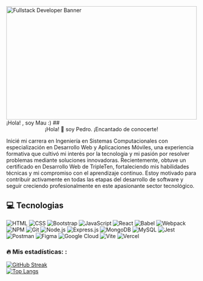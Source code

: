 <img src="https://la35.net/assets/img/mern.png" alt="Fullstack Developer Banner" width="100%" height="300"/>
¡Hola! , soy Mau :)
## <div align="center">¡Hola! 👋 soy Pedro. ¡Encantado de conocerte!</div>

Inicié mi carrera en Ingeniería en Sistemas Computacionales con especialización en Desarrollo Web y Aplicaciones Móviles, una experiencia formativa que cultivó mi interés por la tecnología y mi pasión por resolver problemas mediante soluciones innovadoras. Recientemente, obtuve un certificado en Desarrollo Web de TripleTen, fortaleciendo mis habilidades técnicas y mi compromiso con el aprendizaje continuo. Estoy motivado para contribuir activamente en todas las etapas del desarrollo de software y seguir creciendo profesionalmente en este apasionante sector tecnológico.

## 💻 Tecnologias
![HTML](https://img.shields.io/badge/HTML-orange?logo=html5&style=for-the-badge&logoColor=white) ![CSS](https://img.shields.io/badge/CSS-blue?logo=css3&style=for-the-badge&logoColor=white) ![Bootstrap](https://img.shields.io/badge/Bootstrap-purple?logo=bootstrap&style=for-the-badge&logoColor=white) ![JavaScript](https://img.shields.io/badge/JavaScript-yellow?logo=javascript&style=for-the-badge&logoColor=white) ![React](https://img.shields.io/badge/React-blue?logo=react&style=for-the-badge&logoColor=white) ![Babel](https://img.shields.io/badge/Babel-yellow?logo=babel&style=for-the-badge&logoColor=white) ![Webpack](https://img.shields.io/badge/Webpack-blue?logo=webpack&style=for-the-badge&logoColor=white) ![NPM](https://img.shields.io/badge/NPM-red?logo=npm&style=for-the-badge&logoColor=white) ![Git](https://img.shields.io/badge/Git-black?logo=git&style=for-the-badge&logoColor=white) ![Node.js](https://img.shields.io/badge/Node.js-green?logo=node.js&style=for-the-badge&logoColor=white) ![Express.js](https://img.shields.io/badge/Express.js-lightgrey?logo=express&style=for-the-badge&logoColor=white) ![MongoDB](https://img.shields.io/badge/MongoDB-green?logo=mongodb&style=for-the-badge&logoColor=white) ![MySQL](https://img.shields.io/badge/MySQL-blue?logo=mysql&style=for-the-badge&logoColor=white) ![Jest](https://img.shields.io/badge/Jest-red?logo=jest&style=for-the-badge&logoColor=white) ![Postman](https://img.shields.io/badge/Postman-orange?logo=postman&style=for-the-badge&logoColor=white) ![Figma](https://img.shields.io/badge/Figma-purple?logo=figma&style=for-the-badge&logoColor=white) ![Google Cloud](https://img.shields.io/badge/Google%20Cloud-blue?logo=google-cloud&style=for-the-badge&logoColor=white) ![Vite](https://img.shields.io/badge/Vite-darkgreen?logo=vite&style=for-the-badge&logoColor=white) ![Vercel](https://img.shields.io/badge/Vercel-black?logo=vercel&style=for-the-badge&logoColor=white)

### 🔥 Mis estadísticas: :
[![GitHub Streak](http://github-readme-streak-stats.herokuapp.com?user=Pedro-ETS&theme=dark&background=000000)](https://git.io/streak-stats)
<br/> <!-- Salto de línea -->
[![Top Langs](https://github-readme-stats.vercel.app/api/top-langs/?username=Pedro-ETS&layout=compact&theme=vision-friendly-dark)](https://github.com/anuraghazra/github-readme-stats)


